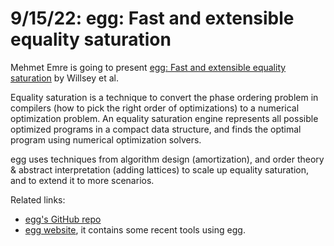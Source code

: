 # 9/15/22: egg: Fast and extensible equality saturation

Mehmet Emre is going to present [egg: Fast and extensible equality
saturation](https://dl.acm.org/doi/10.1145/3434304) by Willsey et al.

Equality saturation is a technique to convert the phase ordering problem in
compilers (how to pick the right order of optimizations) to a numerical
optimization problem.  An equality saturation engine represents all possible
optimized programs in a compact data structure, and finds the optimal program
using numerical optimization solvers.

egg uses techniques from algorithm design (amortization), and order theory &
abstract interpretation (adding lattices) to scale up equality saturation, and
to extend it to more scenarios.

Related links:

- [egg's GitHub repo](https://github.com/egraphs-good/egg)
- [egg website](https://egraphs-good.github.io/), it contains some recent tools
  using egg.
